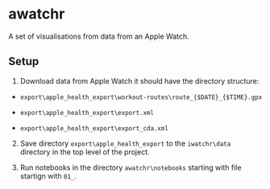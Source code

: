 # awatchr

A set of visualisations from data from an Apple Watch.

## Setup

1. Download data from Apple Watch it should have the directory structure:

- `export\apple_health_export\workout-routes\route_{$DATE}_{$TIME}.gpx`

- `export\apple_health_export\export.xml`

- `export\apple_health_export\export_cda.xml`

2. Save directory `export\apple_health_export` to the `iwatchr\data` directory in the top level of the project.

3. Run notebooks in the directory `awatchr\notebooks` starting with file startign with `01_`.
